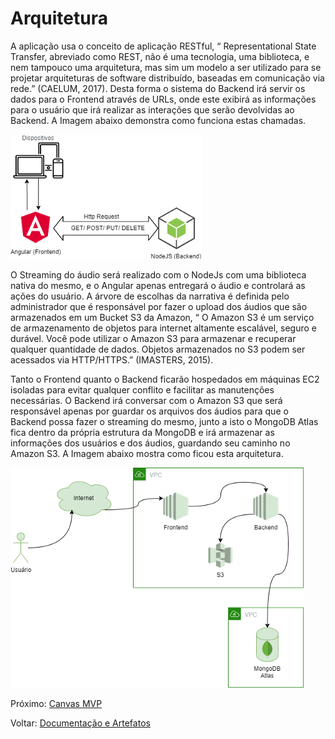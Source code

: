 # Arquitetura

A aplicação usa o conceito de aplicação RESTful, “ Representational State Transfer, abreviado como REST, não é uma tecnologia, uma biblioteca, e nem tampouco uma arquitetura, mas sim um modelo a ser utilizado para se projetar arquiteturas de software distribuído, baseadas em comunicação via rede.” \(CAELUM, 2017\). Desta forma o sistema do Backend irá servir os dados para o Frontend através de URLs, onde este exibirá as informações para o usuário que irá realizar as interações que serão devolvidas ao Backend. A Imagem abaixo demonstra como funciona estas chamadas.

![Fonte: Desenvolvido pela autora do projeto](.gitbook/assets/0-glcunpfkqo-d7z4o.png)

O Streaming do áudio será realizado com o NodeJs com uma biblioteca nativa do mesmo, e o Angular apenas entregará o áudio e controlará as ações do usuário. A árvore de escolhas da narrativa é definida pelo administrador que é responsável por fazer o upload dos áudios que são armazenados em um Bucket S3 da Amazon, “ O Amazon S3 é um serviço de armazenamento de objetos para internet altamente escalável, seguro e durável. Você pode utilizar o Amazon S3 para armazenar e recuperar qualquer quantidade de dados. Objetos armazenados no S3 podem ser acessados via HTTP/HTTPS.” \(IMASTERS, 2015\).

Tanto o Frontend quanto o Backend ficarão hospedados em máquinas EC2 isoladas para evitar qualquer conflito e facilitar as manutenções necessárias. O Backend irá conversar com o Amazon S3 que será responsável apenas por guardar os arquivos dos áudios para que o Backend possa fazer o streaming do mesmo, junto a isto o MongoDB Atlas fica dentro da própria estrutura da MongoDB e irá armazenar as informações dos usuários e dos áudios, guardando seu caminho no Amazon S3. A Imagem abaixo mostra como ficou esta arquitetura.

![Fonte: Desenvolvido pela autora do projeto](.gitbook/assets/0-lgzkiiutzu7ezmjk.png)

Próximo: [Canvas MVP](artefatos/canvas-mvp.md)

Voltar: [Documentação e Artefatos](./)

